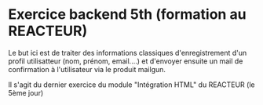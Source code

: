# Exercice backend 5th (formation au REACTEUR)

Le but ici est de traiter des informations classiques d'enregistrement d'un profil utilisatteur (nom, prénom, email....) et d'envoyer
ensuite un mail de confirmation à l'utilisateur via le produit mailgun.

Il s'agit du dernier exercice du module "Intégration HTML" du REACTEUR (le 5ème jour)

